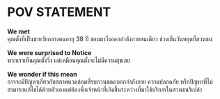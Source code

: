 # POV STATEMENT
__We met__  <br>
  คุณตั้งที่เป็นชายวัยกลางคนอายุ 38 ปี ชอบมาวิ่งออกกำลังกายคนเดียว ช่วงเย็นวันหยุดที่สวนธน
 
__We were surprised to Notice__<br>
  พวกเราเห็นคุณตั้งวิ่ง แต่เหมือนคุณตั้งจะไม่มีความสุขเลย 

__We wonder if this mean__<br>
  อาจจะมีปัญหาเกี่ยวกับสภาพแวดล้อมที่รบกวนขณะออกกำลังกาย ความปลอดภัย หรือปัญหาที่ไม่สามารถแก้ไขได้ด้วยตัวเองแต่ต้องพึ่งเจ้าหน้าที่เกิดขึ้นระหว่างที่มาใช้บริการในสวนธนรึเปล่า
